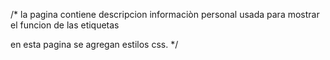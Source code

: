 /*
 la pagina contiene descripcion informaciòn personal
 usada para mostrar el funcion de las etiquetas
 
 en esta pagina se agregan estilos css.
 */